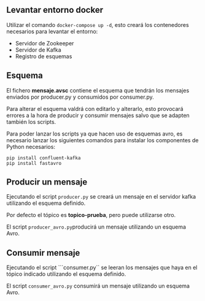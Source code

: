 
## Levantar entorno docker
Utilizar el comando ```docker-compose up -d```, esto creará los contenedores necesarios para levantar el entorno:
* Servidor de Zookeeper
* Servidor de Kafka
* Registro de esquemas

## Esquema
El fichero **mensaje.avsc** contiene el esquema que tendrán los mensajes enviados por producer.py y consumidos por consumer.py.

Para alterar el esquema valdrá con editarlo y alterarlo, esto provocará errores a la hora de producir y consumir mensajes salvo que se adapten también los scripts.

Para poder lanzar los scripts ya que hacen uso de esquemas avro, es necesario lanzar los siguientes comandos para instalar los componentes de Python necesarios:
```
pip install confluent-kafka
pip install fastavro
```

## Producir un mensaje
Ejecutando el script ```producer.py``` se creará un mensaje en el servidor kafka utilizando el esquema definido.

Por defecto el tópico es **topico-prueba**, pero puede utilizarse otro.

El script ```producer_avro.py```producirá un mensaje utilizando un esquema Avro.

## Consumir mensaje
Ejecutando el script ```consumer.py`` se leeran los mensajes que haya en el tópico indicado utilizando el esquema definido.

El script ```consumer_avro.py``` consumirá un mensaje utilizando un esquema Avro.

